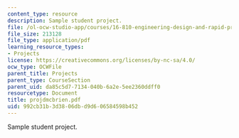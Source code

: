 ```yaml
---
content_type: resource
description: Sample student project.
file: /ol-ocw-studio-app/courses/16-810-engineering-design-and-rapid-prototyping-january-iap-2007/992cb31b3d3806dbd9d606584598b452_projdmcbrien.pdf
file_size: 213128
file_type: application/pdf
learning_resource_types:
- Projects
license: https://creativecommons.org/licenses/by-nc-sa/4.0/
ocw_type: OCWFile
parent_title: Projects
parent_type: CourseSection
parent_uid: da85c5d7-7134-040b-6a2e-5ee2360ddff0
resourcetype: Document
title: projdmcbrien.pdf
uid: 992cb31b-3d38-06db-d9d6-06584598b452
---
```

Sample student project.